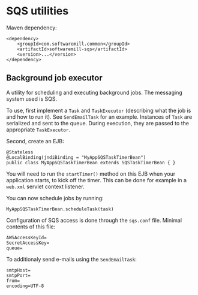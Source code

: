 # SQS utilities

Maven dependency:

    <dependency>
        <groupId>com.softwaremill.common</groupId>
        <artifactId>softwaremill-sqs</artifactId>
        <version>...</version>
    </dependency>

## Background job executor

A utility for scheduling and executing background jobs. The messaging system used is SQS.

To use, first implement a `Task` and `TaskExecutor` (describing what the job is and how to run it). See `SendEmailTask`
for an example. Instances of `Task` are serialized and sent to the queue. During execution, they are passed to the
appropriate `TaskExecutor`.

Second, create an EJB:

    @Stateless
    @LocalBinding(jndiBinding = "MyAppSQSTaskTimerBean")
    public class MyAppSQSTaskTimerBean extends SQSTaskTimerBean { }

You will need to run the `startTimer()` method on this EJB when your application starts, to kick off the timer. This can
be done for example in a `web.xml` servlet context listener.

You can now schedule jobs by running:

    MyAppSQSTaskTimerBean.scheduleTask(task)

Configuration of SQS access is done through the `sqs.conf` file. Minimal contents of this file:

    AWSAccessKeyId=
    SecretAccessKey=
    queue=

To additionaly send e-mails using the `SendEmailTask`:

    smtpHost=
    smtpPort=
    from=
    encoding=UTF-8